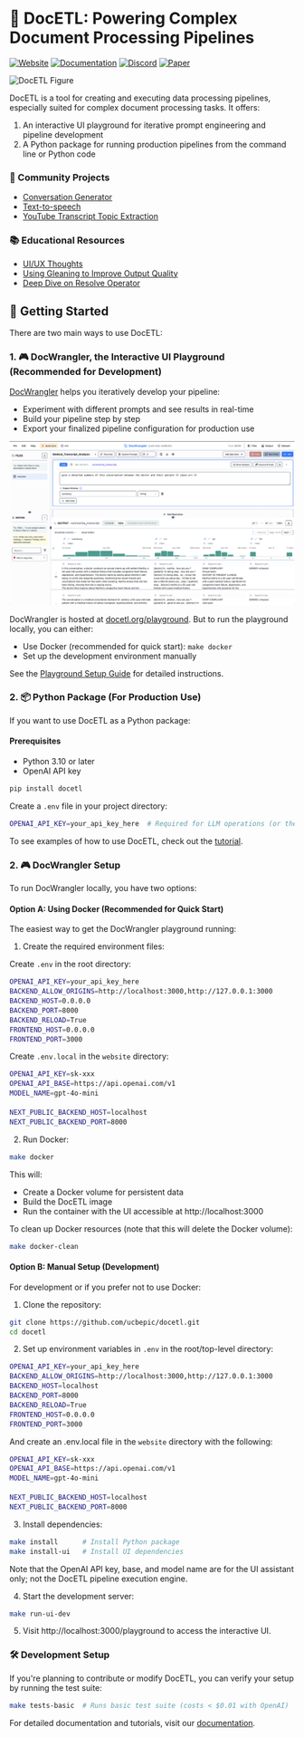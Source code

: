 # 📜 DocETL: Powering Complex Document Processing Pipelines

[![Website](https://img.shields.io/badge/Website-docetl.org-blue)](https://docetl.org)
[![Documentation](https://img.shields.io/badge/Documentation-docs-green)](https://ucbepic.github.io/docetl)
[![Discord](https://img.shields.io/discord/1285485891095236608?label=Discord&logo=discord)](https://discord.gg/fHp7B2X3xx)
[![Paper](https://img.shields.io/badge/Paper-arXiv-red)](https://arxiv.org/abs/2410.12189)

![DocETL Figure](docs/assets/readmefig.png)

DocETL is a tool for creating and executing data processing pipelines, especially suited for complex document processing tasks. It offers:

1. An interactive UI playground for iterative prompt engineering and pipeline development
2. A Python package for running production pipelines from the command line or Python code

### 🌟 Community Projects

- [Conversation Generator](https://github.com/PassionFruits-net/docetl-conversation)
- [Text-to-speech](https://github.com/PassionFruits-net/docetl-speaker)
- [YouTube Transcript Topic Extraction](https://github.com/rajib76/docetl_examples)

### 📚 Educational Resources

- [UI/UX Thoughts](https://x.com/sh_reya/status/1846235904664273201)
- [Using Gleaning to Improve Output Quality](https://x.com/sh_reya/status/1843354256335876262)
- [Deep Dive on Resolve Operator](https://x.com/sh_reya/status/1840796824636121288)


## 🚀 Getting Started

There are two main ways to use DocETL:

### 1. 🎮 DocWrangler, the Interactive UI Playground (Recommended for Development)

[DocWrangler](https://docetl.org/playground) helps you iteratively develop your pipeline:
- Experiment with different prompts and see results in real-time
- Build your pipeline step by step
- Export your finalized pipeline configuration for production use

![DocWrangler](docs/assets/tutorial/one-operation.png)

DocWrangler is hosted at [docetl.org/playground](https://docetl.org/playground). But to run the playground locally, you can either:
- Use Docker (recommended for quick start): `make docker`
- Set up the development environment manually

See the [Playground Setup Guide](https://ucbepic.github.io/docetl/playground/) for detailed instructions.

### 2. 📦 Python Package (For Production Use)

If you want to use DocETL as a Python package:

#### Prerequisites
- Python 3.10 or later
- OpenAI API key

```bash
pip install docetl
```

Create a `.env` file in your project directory:
```bash
OPENAI_API_KEY=your_api_key_here  # Required for LLM operations (or the key for the LLM of your choice)
```

To see examples of how to use DocETL, check out the [tutorial](https://ucbepic.github.io/docetl/tutorial/).

### 2. 🎮 DocWrangler Setup

To run DocWrangler locally, you have two options:

#### Option A: Using Docker (Recommended for Quick Start)

The easiest way to get the DocWrangler playground running:

1. Create the required environment files:

Create `.env` in the root directory:
```bash
OPENAI_API_KEY=your_api_key_here
BACKEND_ALLOW_ORIGINS=http://localhost:3000,http://127.0.0.1:3000
BACKEND_HOST=0.0.0.0
BACKEND_PORT=8000
BACKEND_RELOAD=True
FRONTEND_HOST=0.0.0.0
FRONTEND_PORT=3000
```

Create `.env.local` in the `website` directory:
```bash
OPENAI_API_KEY=sk-xxx
OPENAI_API_BASE=https://api.openai.com/v1
MODEL_NAME=gpt-4o-mini

NEXT_PUBLIC_BACKEND_HOST=localhost
NEXT_PUBLIC_BACKEND_PORT=8000
```

2. Run Docker:
```bash
make docker
```

This will:
- Create a Docker volume for persistent data
- Build the DocETL image
- Run the container with the UI accessible at http://localhost:3000

To clean up Docker resources (note that this will delete the Docker volume):
```bash
make docker-clean
```

#### Option B: Manual Setup (Development)

For development or if you prefer not to use Docker:

1. Clone the repository:
```bash
git clone https://github.com/ucbepic/docetl.git
cd docetl
```

2. Set up environment variables in `.env` in the root/top-level directory:
```bash
OPENAI_API_KEY=your_api_key_here
BACKEND_ALLOW_ORIGINS=http://localhost:3000,http://127.0.0.1:3000
BACKEND_HOST=localhost
BACKEND_PORT=8000
BACKEND_RELOAD=True
FRONTEND_HOST=0.0.0.0
FRONTEND_PORT=3000
```

And create an .env.local file in the `website` directory with the following:
```bash
OPENAI_API_KEY=sk-xxx
OPENAI_API_BASE=https://api.openai.com/v1
MODEL_NAME=gpt-4o-mini

NEXT_PUBLIC_BACKEND_HOST=localhost
NEXT_PUBLIC_BACKEND_PORT=8000
```

3. Install dependencies:
```bash
make install      # Install Python package
make install-ui   # Install UI dependencies
```

Note that the OpenAI API key, base, and model name are for the UI assistant only; not the DocETL pipeline execution engine.

4. Start the development server:
```bash
make run-ui-dev
```

5. Visit http://localhost:3000/playground to access the interactive UI.

### 🛠️ Development Setup

If you're planning to contribute or modify DocETL, you can verify your setup by running the test suite:

```bash
make tests-basic  # Runs basic test suite (costs < $0.01 with OpenAI)
```

For detailed documentation and tutorials, visit our [documentation](https://ucbepic.github.io/docetl).
